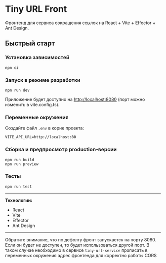 # Tiny URL Front

Фронтенд для сервиса сокращения ссылок на React + Vite + Effector + Ant Design.

## Быстрый старт

### Установка зависимостей

```
npm ci
```

### Запуск в режиме разработки

```
npm run dev
```

Приложение будет доступно на [http://localhost:8080](http://localhost:8080)
(порт можно изменить в vite.config.ts).

### Переменные окружения

Создайте файл `.env` в корне проекта:

```
VITE_API_URL=http://localhost:80
```

### Сборка и предпросмотр production-версии

```
npm run build
npm run preview
```

### Тесты

```
npm run test
```

---

**Технологии:**

- React
- Vite
- Effector
- Ant Design

---

Обратите внимание, что по дефолту фронт запускается на порту 8080. Если он будет не доступен, то будет использоваться другой порт. В таком случае необходимо в сервисе `tiny-url-service` прописать в переменных окружения адрес фронтенда для корректно работы CORS
